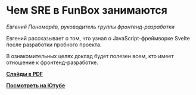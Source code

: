 # Чем SRE в FunBox занимаются

_Евгений Пономарёв, руководитель группы фронтенд-разработки_

Евгений рассказывает о том, что узнал о JavaScript-фреймворке Svelte после разработки пробного проекта.

В ознакомительных целях доклад будет полезен всем, кто имеет отношение к фронтенд-разработке.

**[Слайды в PDF](svelte.pdf)**

**[Посмотреть на Ютубе](https://youtu.be/vwMqG8l0GUo)**

